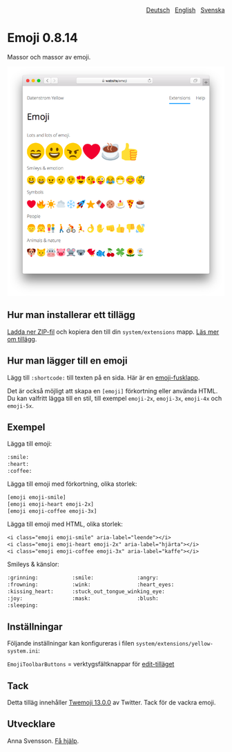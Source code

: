 <p align="right"><a href="README-de.md">Deutsch</a> &nbsp; <a href="README.md">English</a> &nbsp; <a href="README-sv.md">Svenska</a></p>

# Emoji 0.8.14

Massor och massor av emoji.

![Skärmdump](emoji-screenshot.png?raw=true)

## Hur man installerar ett tillägg

[Ladda ner ZIP-fil](https://github.com/annaesvensson/yellow-emoji/archive/main.zip) och kopiera den till din `system/extensions` mapp. [Läs mer om tillägg](https://github.com/annaesvensson/yellow-update/tree/main/README-sv.md).

## Hur man lägger till en emoji

Lägg till `:shortcode:` till texten på en sida. Här är en [emoji-fusklapp](https://github.com/ikatyang/emoji-cheat-sheet).

Det är också möjligt att skapa en `[emoji]` förkortning eller använda HTML. Du kan valfritt lägga till en stil, till exempel `emoji-2x`, `emoji-3x`, `emoji-4x` och `emoji-5x`.

## Exempel

Lägga till emoji:

    :smile: 
    :heart: 
    :coffee:

Lägga till emoji med förkortning, olika storlek:

    [emoji emoji-smile]
    [emoji emoji-heart emoji-2x]
    [emoji emoji-coffee emoji-3x]

Lägga till emoji med HTML, olika storlek:

    <i class="emoji emoji-smile" aria-label="leende"></i>
    <i class="emoji emoji-heart emoji-2x" aria-label="hjärta"></i>
    <i class="emoji emoji-coffee emoji-3x" aria-label="kaffe"></i>

Smileys & känslor:

    :grinning:           :smile:              :angry:
    :frowning:           :wink:               :heart_eyes:
    :kissing_heart:      :stuck_out_tongue_winking_eye:
    :joy:                :mask:               :blush:
    :sleeping:

## Inställningar

Följande inställningar kan konfigureras i filen `system/extensions/yellow-system.ini`:

`EmojiToolbarButtons` = verktygsfältknappar för [edit-tilläget](https://github.com/annaesvensson/yellow-edit/tress/main/README-sv.md)  

## Tack

Detta tilläg innehåller [Twemoji 13.0.0](https://github.com/twitter/twemoji) av Twitter. Tack för de vackra emoji.

## Utvecklare

Anna Svensson. [Få hjälp](https://datenstrom.se/sv/yellow/help/).
